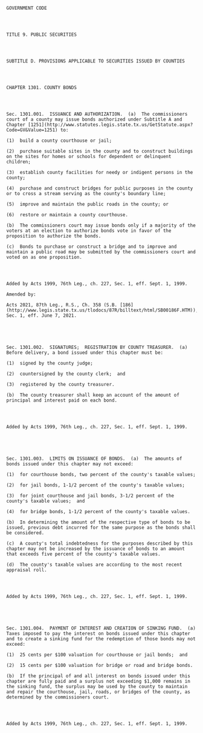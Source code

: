 ﻿
    
    
    	
    					
    
    
    GOVERNMENT CODE
    
      
    
    
    TITLE 9. PUBLIC SECURITIES
    
      
    
    
    SUBTITLE D. PROVISIONS APPLICABLE TO SECURITIES ISSUED BY COUNTIES
    
      
    
    
    CHAPTER 1301. COUNTY BONDS
    
      
    
    
    Sec. 1301.001.  ISSUANCE AND AUTHORIZATION.  (a)  The commissioners court of a county may issue bonds authorized under Subtitle A and Chapter [1251](http://www.statutes.legis.state.tx.us/GetStatute.aspx?Code=GV&Value=1251) to:
    
    (1)  build a county courthouse or jail;
    
    (2)  purchase suitable sites in the county and to construct buildings on the sites for homes or schools for dependent or delinquent children;
    
    (3)  establish county facilities for needy or indigent persons in the county;
    
    (4)  purchase and construct bridges for public purposes in the county or to cross a stream serving as the county's boundary line;
    
    (5)  improve and maintain the public roads in the county; or
    
    (6)  restore or maintain a county courthouse.
    
    (b)  The commissioners court may issue bonds only if a majority of the voters at an election to authorize bonds vote in favor of the proposition to authorize the bonds.
    
    (c)  Bonds to purchase or construct a bridge and to improve and maintain a public road may be submitted by the commissioners court and voted on as one proposition.
    
    
    
    
    Added by Acts 1999, 76th Leg., ch. 227, Sec. 1, eff. Sept. 1, 1999.
    
    Amended by: 
    
    Acts 2021, 87th Leg., R.S., Ch. 358 (S.B. [186](http://www.legis.state.tx.us/tlodocs/87R/billtext/html/SB00186F.HTM)), Sec. 1, eff. June 7, 2021.
    
    
    
    
    
    Sec. 1301.002.  SIGNATURES;  REGISTRATION BY COUNTY TREASURER.  (a)  Before delivery, a bond issued under this chapter must be:
    
    (1)  signed by the county judge;
    
    (2)  countersigned by the county clerk;  and
    
    (3)  registered by the county treasurer.
    
    (b)  The county treasurer shall keep an account of the amount of principal and interest paid on each bond.
    
    
    
    
    Added by Acts 1999, 76th Leg., ch. 227, Sec. 1, eff. Sept. 1, 1999.
    
    
    
    
    
    Sec. 1301.003.  LIMITS ON ISSUANCE OF BONDS.  (a)  The amounts of bonds issued under this chapter may not exceed:
    
    (1)  for courthouse bonds, two percent of the county's taxable values;
    
    (2)  for jail bonds, 1-1/2 percent of the county's taxable values;
    
    (3)  for joint courthouse and jail bonds, 3-1/2 percent of the county's taxable values;  and
    
    (4)  for bridge bonds, 1-1/2 percent of the county's taxable values.
    
    (b)  In determining the amount of the respective type of bonds to be issued, previous debt incurred for the same purpose as the bonds shall be considered.
    
    (c)  A county's total indebtedness for the purposes described by this chapter may not be increased by the issuance of bonds to an amount that exceeds five percent of the county's taxable values.
    
    (d)  The county's taxable values are according to the most recent appraisal roll.
    
    
    
    
    Added by Acts 1999, 76th Leg., ch. 227, Sec. 1, eff. Sept. 1, 1999.
    
    
    
    
    
    Sec. 1301.004.  PAYMENT OF INTEREST AND CREATION OF SINKING FUND.  (a)  Taxes imposed to pay the interest on bonds issued under this chapter and to create a sinking fund for the redemption of those bonds may not exceed:
    
    (1)  25 cents per $100 valuation for courthouse or jail bonds;  and
    
    (2)  15 cents per $100 valuation for bridge or road and bridge bonds.
    
    (b)  If the principal of and all interest on bonds issued under this chapter are fully paid and a surplus not exceeding $1,000 remains in the sinking fund, the surplus may be used by the county to maintain and repair the courthouse, jail, roads, or bridges of the county, as determined by the commissioners court.
    
    
    
    
    Added by Acts 1999, 76th Leg., ch. 227, Sec. 1, eff. Sept. 1, 1999.
    
    
    
    
    				

